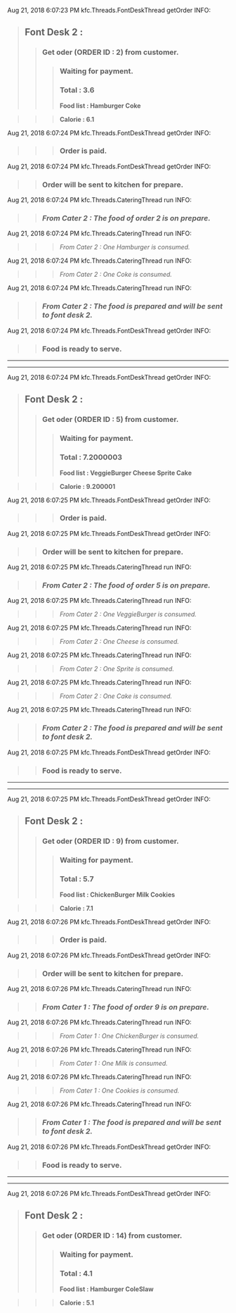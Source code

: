 Aug 21, 2018 6:07:23 PM kfc.Threads.FontDeskThread getOrder
INFO: 
> ## Font Desk 2 :
>> ### Get oder (ORDER ID : 2) from customer. 
>>> ### Waiting for payment. 
>>> ### **Total : 3.6**
>>> **Food list : Hamburger Coke**

>>> **Calorie : 6.1**

Aug 21, 2018 6:07:24 PM kfc.Threads.FontDeskThread getOrder
INFO: 
>>> ### Order is paid. 

Aug 21, 2018 6:07:24 PM kfc.Threads.FontDeskThread getOrder
INFO: 
>> ### Order will be sent to kitchen for prepare.

Aug 21, 2018 6:07:24 PM kfc.Threads.CateringThread run
INFO: 
>> ### *From Cater 2 : The food of order 2 is on prepare.*

Aug 21, 2018 6:07:24 PM kfc.Threads.CateringThread run
INFO: 
>>> *From Cater 2 : One Hamburger is consumed.*

Aug 21, 2018 6:07:24 PM kfc.Threads.CateringThread run
INFO: 
>>> *From Cater 2 : One Coke is consumed.*

Aug 21, 2018 6:07:24 PM kfc.Threads.CateringThread run
INFO: 
>> ### *From Cater 2 : The food is prepared and will be sent to font desk 2.*

Aug 21, 2018 6:07:24 PM kfc.Threads.FontDeskThread getOrder
INFO: 
>> ### Food is ready to serve. 
 
***
***

Aug 21, 2018 6:07:24 PM kfc.Threads.FontDeskThread getOrder
INFO: 
> ## Font Desk 2 :
>> ### Get oder (ORDER ID : 5) from customer. 
>>> ### Waiting for payment. 
>>> ### **Total : 7.2000003**
>>> **Food list : VeggieBurger Cheese Sprite Cake**

>>> **Calorie : 9.200001**

Aug 21, 2018 6:07:25 PM kfc.Threads.FontDeskThread getOrder
INFO: 
>>> ### Order is paid. 

Aug 21, 2018 6:07:25 PM kfc.Threads.FontDeskThread getOrder
INFO: 
>> ### Order will be sent to kitchen for prepare.

Aug 21, 2018 6:07:25 PM kfc.Threads.CateringThread run
INFO: 
>> ### *From Cater 2 : The food of order 5 is on prepare.*

Aug 21, 2018 6:07:25 PM kfc.Threads.CateringThread run
INFO: 
>>> *From Cater 2 : One VeggieBurger is consumed.*

Aug 21, 2018 6:07:25 PM kfc.Threads.CateringThread run
INFO: 
>>> *From Cater 2 : One Cheese is consumed.*

Aug 21, 2018 6:07:25 PM kfc.Threads.CateringThread run
INFO: 
>>> *From Cater 2 : One Sprite is consumed.*

Aug 21, 2018 6:07:25 PM kfc.Threads.CateringThread run
INFO: 
>>> *From Cater 2 : One Cake is consumed.*

Aug 21, 2018 6:07:25 PM kfc.Threads.CateringThread run
INFO: 
>> ### *From Cater 2 : The food is prepared and will be sent to font desk 2.*

Aug 21, 2018 6:07:25 PM kfc.Threads.FontDeskThread getOrder
INFO: 
>> ### Food is ready to serve. 
 
***
***

Aug 21, 2018 6:07:25 PM kfc.Threads.FontDeskThread getOrder
INFO: 
> ## Font Desk 2 :
>> ### Get oder (ORDER ID : 9) from customer. 
>>> ### Waiting for payment. 
>>> ### **Total : 5.7**
>>> **Food list : ChickenBurger Milk Cookies**

>>> **Calorie : 7.1**

Aug 21, 2018 6:07:26 PM kfc.Threads.FontDeskThread getOrder
INFO: 
>>> ### Order is paid. 

Aug 21, 2018 6:07:26 PM kfc.Threads.FontDeskThread getOrder
INFO: 
>> ### Order will be sent to kitchen for prepare.

Aug 21, 2018 6:07:26 PM kfc.Threads.CateringThread run
INFO: 
>> ### *From Cater 1 : The food of order 9 is on prepare.*

Aug 21, 2018 6:07:26 PM kfc.Threads.CateringThread run
INFO: 
>>> *From Cater 1 : One ChickenBurger is consumed.*

Aug 21, 2018 6:07:26 PM kfc.Threads.CateringThread run
INFO: 
>>> *From Cater 1 : One Milk is consumed.*

Aug 21, 2018 6:07:26 PM kfc.Threads.CateringThread run
INFO: 
>>> *From Cater 1 : One Cookies is consumed.*

Aug 21, 2018 6:07:26 PM kfc.Threads.CateringThread run
INFO: 
>> ### *From Cater 1 : The food is prepared and will be sent to font desk 2.*

Aug 21, 2018 6:07:26 PM kfc.Threads.FontDeskThread getOrder
INFO: 
>> ### Food is ready to serve. 
 
***
***

Aug 21, 2018 6:07:26 PM kfc.Threads.FontDeskThread getOrder
INFO: 
> ## Font Desk 2 :
>> ### Get oder (ORDER ID : 14) from customer. 
>>> ### Waiting for payment. 
>>> ### **Total : 4.1**
>>> **Food list : Hamburger ColeSlaw**

>>> **Calorie : 5.1**

